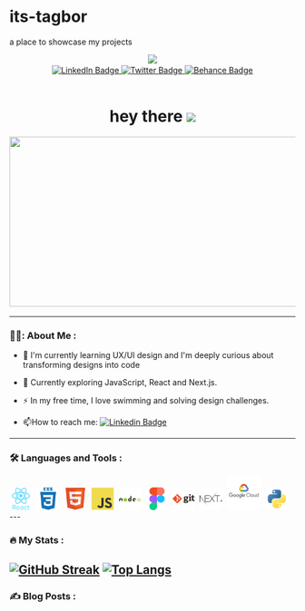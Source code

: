# its-tagbor
a place to showcase my projects
<div id="header" align="center">
  <img src="https://media.giphy.com/media/PgLLtnqHts1woXeKpy/giphy.gif" width="300"/>
  <div id="badges">
   <a href="https://www.linkedin.com/in/tagbor-simon-gabriel">
    <img src="https://img.shields.io/badge/LinkedIn-blue?style=for-the-badge&logo=linkedin&logoColor=white" alt="LinkedIn Badge"/>
   </a>
   <a href="https://twitter.com/clawd_johan">
    <img src="https://img.shields.io/badge/Twitter-blue?style=for-the-badge&logo=twitter&logoColor=white" alt="Twitter Badge"/>
   </a>
   <a href=https://www.behance.net/simontagbor>
    <img src="https://img.shields.io/badge/Behance-blue?style=for-the-badge&logo=behance&logoColor=white" alt="Behance Badge"/>
   </a>
  </div>
  <img src="https://komarev.com/ghpvc/?username=Simontagbor&style=flat-square&color=blue" alt=""/>
   <h1>
  hey there
  <img src="https://media.giphy.com/media/hvRJCLFzcasrR4ia7z/giphy.gif" width="30px"/>
</h1>
</div>
<div align="center">
  <img src="https://media.giphy.com/media/dWesBcTLavkZuG35MI/giphy.gif" width="600" height="300"/>
</div>

---

### 👨‍💻: About Me :

- :telescope: I'm currently learning  UX/UI design and I'm deeply curious about transforming designs into code

- :seedling: Currently exploring JavaScript, React and Next.js.

- :zap: In my free time, I love swimming and solving design challenges.

- :mailbox:How to reach me: [![Linkedin Badge](https://img.shields.io/badge/-SimonTagbor-blue?style=flat&logo=Linkedin&logoColor=white)](https://www.linkedin.com/in/tagbor-simon-gabriel)
---

### :hammer_and_wrench: Languages and Tools :
<div  align>
  <img src="https://github.com/devicons/devicon/blob/master/icons/react/react-original-wordmark.svg" title="React" alt="React" width="40" height="40"/>&nbsp;
  <img src="https://github.com/devicons/devicon/blob/master/icons/css3/css3-plain-wordmark.svg"  title="CSS3" alt="CSS" width="40" height="40"/>&nbsp;
  <img src="https://github.com/devicons/devicon/blob/master/icons/html5/html5-original.svg" title="HTML5" alt="HTML" width="40" height="40"/>&nbsp;
  <img src="https://github.com/devicons/devicon/blob/master/icons/javascript/javascript-original.svg" title="JavaScript" alt="JavaScript" width="40" height="40"/>&nbsp;
  <img src="https://github.com/devicons/devicon/blob/master/icons/nodejs/nodejs-original-wordmark.svg" title="NodeJS" alt="NodeJS" width="40" height="40"/>&nbsp;
  <img src="https://github.com/devicons/devicon/blob/d98a72cb9a6d8e543ddbddc32bac231572349e96/icons/figma/figma-original.svg" title="NodeJS" alt="NodeJS" width="40" height="40"/>&nbsp;
  <img src="https://github.com/devicons/devicon/blob/master/icons/git/git-original-wordmark.svg" title="Git" alt="Git" width="40" height="40"/>&nbsp;
  <img src="https://github.com/devicons/devicon/blob/d98a72cb9a6d8e543ddbddc32bac231572349e96/icons/nextjs/nextjs-original-wordmark.svg" title="Next" alt="Next" width="40" height="40"/>&nbsp;
  <img src="https://github.com/devicons/devicon/blob/d98a72cb9a6d8e543ddbddc32bac231572349e96/icons/googlecloud/googlecloud-original-wordmark.svg" title="Google Cloud" alt="Google Cloud" width="60" height="60"/>&nbsp;
  <img src="https://github.com/devicons/devicon/blob/d98a72cb9a6d8e543ddbddc32bac231572349e96/icons/python/python-original.svg" title="Python" alt="Python" width="40" height="40"/>&nbsp;
</div>
---

### :fire: My Stats :
[![GitHub Streak](http://github-readme-streak-stats.herokuapp.com?user=Simontagbor&theme=dark&background=000000)](https://git.io/streak-stats)
[![Top Langs](https://github-readme-stats.vercel.app/api/top-langs/?username=Simontagbor&layout=compact&theme=vision-friendly-dark)](https://github.com/anuraghazra/github-readme-stats)
---

### :writing_hand: Blog Posts :
<!-- BLOG-POST-LIST:START -->
<!-- BLOG-POST-LIST:END -->
